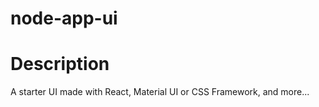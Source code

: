 # node-app-ui

# Description
A starter UI made with React, Material UI or CSS Framework, and more...
